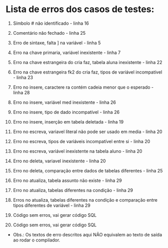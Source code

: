 # Lista de erros dos casos de testes:
1. Símbolo # não identificado - linha 16

2. Comentário não fechado - linha 25

3. Erro de sintaxe, falta ] na variável - linha 5

4. Erro na chave primaria, variável inexistente - linha 7

5. Erro na chave estrangeira do cria faz, tabela aluna inexistente - linha 22

6. Erro na chave estrangeira fk2 do cria faz, tipos de variável incompatível - linha 23

7. Erro no insere, caractere ra contém cadeia menor que o esperado - linha 28

8. Erro no insere, variável med inexistente - linha 26

9. Erro no insere, tipo de dado incompatível - linha 26

10. Erro no insere, inserção em tabela deletada - linha 19

11. Erro no escreva, variavel literal não pode ser usado em media - linha 20

12. Erro no escreva, tipos de variáveis incompatível entre si - linha 20

13. Erro no escreva, variável inexistente na tabela aluno - linha 20

14. Erro no deleta, variavel inexistente - linha 20

15. Erro no deleta, comparação entre dados de tabelas diferentes - linha 25

16. Erro no atualiza, tabela assunto não existe - linha 29

17. Erro no atualiza, tabelas diferentes na condição - linha 29

18. Erros no atualiza, tabelas diferentes na condição e comparação entre tipos diferentes de variável - linha 29

19. Código sem erros, vai gerar código SQL

20. Código sem erros, vai gerar código SQL

* Obs.: Os textos de erro descritos aqui NÃO equivalem ao texto de saída ao rodar o compilador.
